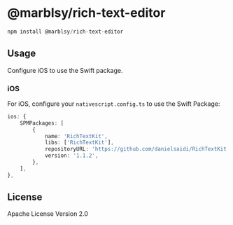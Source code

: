 # @marblsy/rich-text-editor

```javascript
npm install @marblsy/rich-text-editor
```

## Usage

Configure iOS to use the Swift package.

### iOS

For iOS, configure your `nativescript.config.ts` to use the Swift Package:

```ts
ios: {
    SPMPackages: [
        {
            name: 'RichTextKit',
            libs: ['RichTextKit'],
            repositoryURL: 'https://github.com/danielsaidi/RichTextKit.git',
            version: '1.1.2',
        },
    ],
},
```

## License

Apache License Version 2.0
